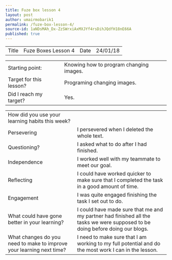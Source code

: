 ```yaml
---
title: Fuze box lesson 4
layout: post
author: umairmobarik1
permalink: /fuze-box-lesson-4/
source-id: 1aNDsMAh_Dx-ZzSWrxiAxMXJYf4rsDihJQdfH18nE66A
published: true
---
```

<table>
  <tr>
    <td>Title</td>
    <td>Fuze Boxes Lesson 4</td>
    <td>Date</td>
    <td>24/01/18</td>
  </tr>
</table>


<table>
  <tr>
    <td>Starting point:</td>
    <td>Knowing how to program changing images.</td>
  </tr>
  <tr>
    <td>Target for this lesson?</td>
    <td>Programing changing images.</td>
  </tr>
  <tr>
    <td>Did I reach my target?</td>
    <td>Yes.</td>
  </tr>
</table>


<table>
  <tr>
    <td>How did you use your learning habits this week?</td>
    <td></td>
  </tr>
  <tr>
    <td>Persevering</td>
    <td>I persevered when I deleted the whole text.</td>
  </tr>
  <tr>
    <td>Questioning?</td>
    <td>I asked what to do after I had finished.</td>
  </tr>
  <tr>
    <td>Independence</td>
    <td>I worked well with my teammate to meet our goal.</td>
  </tr>
  <tr>
    <td>Reflecting</td>
    <td>I could have worked quicker to make sure that I completed the task in a good amount of time.</td>
  </tr>
  <tr>
    <td>Engagement</td>
    <td>I was quite engaged finishing the task I set out to do.</td>
  </tr>
  <tr>
    <td>What could have gone better in your learning?</td>
    <td>I could have made sure that me and my partner had finished all the tasks we were supposed to be doing before doing our blogs. </td>
  </tr>
  <tr>
    <td>What changes do you need to make to improve your learning next time?</td>
    <td>I need to make sure that I am working to my full potential and do the most work I can in the lesson.</td>
  </tr>
</table>


